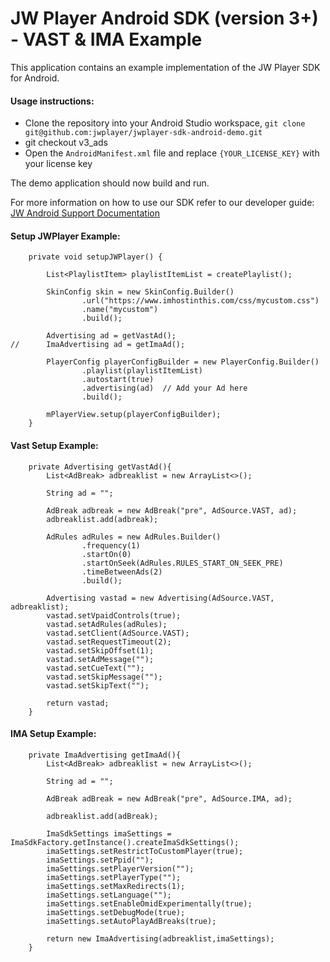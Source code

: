 # JW Player Android SDK (version 3+) - VAST & IMA Example

This application contains an example implementation of the JW Player SDK for Android.

#### Usage instructions:

-	Clone the repository into your Android Studio workspace, `git clone git@github.com:jwplayer/jwplayer-sdk-android-demo.git`
-	git checkout v3_ads
- Open the `AndroidManifest.xml` file and replace `{YOUR_LICENSE_KEY}` with your license key

The demo application should now build and run. 

For more information on how to use our SDK refer to our developer guide:
[JW Android Support Documentation](https://developer.jwplayer.com/sdk/android/docs/developer-guide/)

#### Setup JWPlayer Example:
```
	private void setupJWPlayer() {

		List<PlaylistItem> playlistItemList = createPlaylist();

		SkinConfig skin = new SkinConfig.Builder()
				.url("https://www.imhostinthis.com/css/mycustom.css")
				.name("mycustom")
				.build();

		Advertising ad = getVastAd();
// 		ImaAdvertising ad = getImaAd();

		PlayerConfig playerConfigBuilder = new PlayerConfig.Builder()
				.playlist(playlistItemList)
				.autostart(true)
				.advertising(ad)  // Add your Ad here 
				.build();

		mPlayerView.setup(playerConfigBuilder);
	}
```

#### Vast Setup Example:
```
	private Advertising getVastAd(){
		List<AdBreak> adbreaklist = new ArrayList<>();

		String ad = "";

		AdBreak adbreak = new AdBreak("pre", AdSource.VAST, ad);
		adbreaklist.add(adbreak);

		AdRules adRules = new AdRules.Builder()
				.frequency(1)
				.startOn(0)
				.startOnSeek(AdRules.RULES_START_ON_SEEK_PRE)
				.timeBetweenAds(2)
				.build();

		Advertising vastad = new Advertising(AdSource.VAST, adbreaklist);
		vastad.setVpaidControls(true);
		vastad.setAdRules(adRules);
		vastad.setClient(AdSource.VAST);
		vastad.setRequestTimeout(2);
		vastad.setSkipOffset(1);
		vastad.setAdMessage("");
		vastad.setCueText("");
		vastad.setSkipMessage("");
		vastad.setSkipText("");

		return vastad;
	}
```

#### IMA Setup Example:
```
	private ImaAdvertising getImaAd(){
		List<AdBreak> adbreaklist = new ArrayList<>();

		String ad = "";

		AdBreak adBreak = new AdBreak("pre", AdSource.IMA, ad);

		adbreaklist.add(adBreak);

		ImaSdkSettings imaSettings = ImaSdkFactory.getInstance().createImaSdkSettings();
		imaSettings.setRestrictToCustomPlayer(true);
		imaSettings.setPpid("");
		imaSettings.setPlayerVersion("");
		imaSettings.setPlayerType("");
		imaSettings.setMaxRedirects(1);
		imaSettings.setLanguage("");
		imaSettings.setEnableOmidExperimentally(true);
		imaSettings.setDebugMode(true);
		imaSettings.setAutoPlayAdBreaks(true);

		return new ImaAdvertising(adbreaklist,imaSettings);
	}
```

